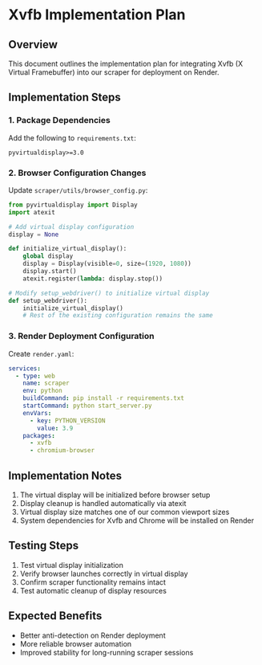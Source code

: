 # Xvfb Implementation Plan

## Overview
This document outlines the implementation plan for integrating Xvfb (X Virtual Framebuffer) into our scraper for deployment on Render.

## Implementation Steps

### 1. Package Dependencies
Add the following to `requirements.txt`:
```
pyvirtualdisplay>=3.0
```

### 2. Browser Configuration Changes
Update `scraper/utils/browser_config.py`:
```python
from pyvirtualdisplay import Display
import atexit

# Add virtual display configuration
display = None

def initialize_virtual_display():
    global display
    display = Display(visible=0, size=(1920, 1080))
    display.start()
    atexit.register(lambda: display.stop())

# Modify setup_webdriver() to initialize virtual display
def setup_webdriver():
    initialize_virtual_display()
    # Rest of the existing configuration remains the same
```

### 3. Render Deployment Configuration
Create `render.yaml`:
```yaml
services:
  - type: web
    name: scraper
    env: python
    buildCommand: pip install -r requirements.txt
    startCommand: python start_server.py
    envVars:
      - key: PYTHON_VERSION
        value: 3.9
    packages:
      - xvfb
      - chromium-browser
```

## Implementation Notes
1. The virtual display will be initialized before browser setup
2. Display cleanup is handled automatically via atexit
3. Virtual display size matches one of our common viewport sizes
4. System dependencies for Xvfb and Chrome will be installed on Render

## Testing Steps
1. Test virtual display initialization
2. Verify browser launches correctly in virtual display
3. Confirm scraper functionality remains intact
4. Test automatic cleanup of display resources

## Expected Benefits
- Better anti-detection on Render deployment
- More reliable browser automation
- Improved stability for long-running scraper sessions
